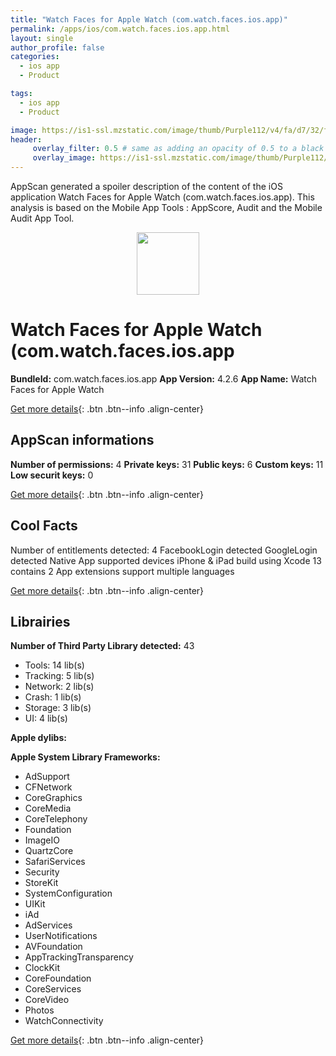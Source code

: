 ```yaml
---
title: "Watch Faces for Apple Watch (com.watch.faces.ios.app)"
permalink: /apps/ios/com.watch.faces.ios.app.html
layout: single
author_profile: false
categories: 
  - ios app 
  - Product 

tags: 
  - ios app 
  - Product 

image: https://is1-ssl.mzstatic.com/image/thumb/Purple112/v4/fa/d7/32/fad73200-89f2-eb22-84f5-22e29ae45b51/AppIcon-0-1x_U007emarketing-0-10-0-85-220.png/512x512bb.jpg
header: 
     overlay_filter: 0.5 # same as adding an opacity of 0.5 to a black background
     overlay_image: https://is1-ssl.mzstatic.com/image/thumb/Purple112/v4/fa/d7/32/fad73200-89f2-eb22-84f5-22e29ae45b51/AppIcon-0-1x_U007emarketing-0-10-0-85-220.png/512x512bb.jpg
---
```

AppScan generated a spoiler description of the content of the iOS application Watch Faces for Apple Watch (com.watch.faces.ios.app). This analysis is based on the Mobile App Tools : AppScore, Audit and the Mobile Audit App Tool.

  
  
<div style="text-align: center;"><img src="https://is1-ssl.mzstatic.com/image/thumb/Purple112/v4/fa/d7/32/fad73200-89f2-eb22-84f5-22e29ae45b51/AppIcon-0-1x_U007emarketing-0-10-0-85-220.png/512x512bb.jpg" width="100" height="100"></div>  
  
# Watch Faces for Apple Watch (com.watch.faces.ios.app

**BundleId:** com.watch.faces.ios.app
**App Version:** 4.2.6
**App Name:** Watch Faces for Apple Watch


[Get more details](/pricing.html){: .btn .btn--info .align-center}  
  
## AppScan informations 

**Number of permissions:** 4
**Private keys:** 31
**Public keys:** 6
**Custom keys:** 11
**Low securit keys:** 0
  
[Get more details](/pricing.html){: .btn .btn--info .align-center}

## Cool Facts

Number of entitlements detected: 4
FacebookLogin detected
GoogleLogin detected
Native App
supported devices iPhone & iPad
build using Xcode 13
contains 2 App extensions
support multiple languages
  
[Get more details](/pricing.html){: .btn .btn--info .align-center}

## Librairies 
**Number of Third Party Library detected:** 43
- Tools: 14 lib(s)
- Tracking: 5 lib(s)
- Network: 2 lib(s)
- Crash: 1 lib(s)
- Storage: 3 lib(s)
- UI: 4 lib(s)

**Apple dylibs:**


**Apple System Library Frameworks:**
- AdSupport
- CFNetwork
- CoreGraphics
- CoreMedia
- CoreTelephony
- Foundation
- ImageIO
- QuartzCore
- SafariServices
- Security
- StoreKit
- SystemConfiguration
- UIKit
- iAd
- AdServices
- UserNotifications
- AVFoundation
- AppTrackingTransparency
- ClockKit
- CoreFoundation
- CoreServices
- CoreVideo
- Photos
- WatchConnectivity


  
[Get more details](/pricing.html){: .btn .btn--info .align-center}

